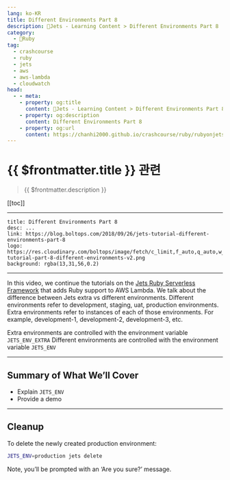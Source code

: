 ```yaml
---
lang: ko-KR
title: Different Environments Part 8
description: 🔻Jets - Learning Content > Different Environments Part 8
category:
  - 🔻Ruby
tag:
  - crashcourse
  - ruby
  - jets
  - aws
  - aws-lambda
  - cloudwatch
head:
  - - meta:
    - property: og:title
      content: 🔻Jets - Learning Content > Different Environments Part 8
    - property: og:description
      content: Different Environments Part 8
    - property: og:url
      content: https://chanhi2000.github.io/crashcourse/ruby/rubyonjets-learning-content/20180926-jets-tutorial-different-environments-part-8.html
---
```


# {{ $frontmatter.title }} 관련

> {{ $frontmatter.description }}

[[toc]]

---

```component VPCard
title: Different Environments Part 8
desc: ...
link: https://blog.boltops.com/2018/09/26/jets-tutorial-different-environments-part-8
logo: https://res.cloudinary.com/boltops/image/fetch/c_limit,f_auto,q_auto,w_780/https://blog.boltops.com/img/posts/2018/09/jets-tutorial-part-8-different-environments-v2.png
background: rgba(13,31,56,0.2)
```

---

<VidStack src="youtube/-fiSQ2nBSxw" />

In this video, we continue the tutorials on the [Jets Ruby Serverless Framework](http://rubyonjets.com/) that adds Ruby support to AWS Lambda. We talk about the difference between Jets extra vs different environments. Different environments refer to development, staging, uat, production environments. Extra environments refer to instances of each of those environments. For example, development-1, development-2, development-3, etc.

Extra environments are controlled with the environment variable `JETS_ENV_EXTRA`
Different environments are controlled with the environment variable `JETS_ENV`

---

## Summary of What We’ll Cover

- Explain `JETS_ENV`
- Provide a demo

---

## Cleanup

To delete the newly created production environment:

```sh
JETS_ENV=production jets delete
```

Note, you’ll be prompted with an ‘Are you sure?’ message.
